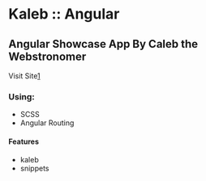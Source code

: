 # Kaleb :: Angular

## Angular Showcase App By Caleb the Webstronomer

Visit Site[1]

[1]: https://kaleb-angular.netlify.com/?target=_blank

### Using:

- SCSS
- Angular Routing

#### Features

- kaleb
- snippets
